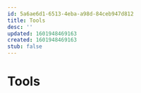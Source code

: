 ```yaml
---
id: 5a6ae6d1-6513-4eba-a98d-84ceb947d812
title: Tools
desc: ''
updated: 1601948469163
created: 1601948469163
stub: false
---
```


# Tools

